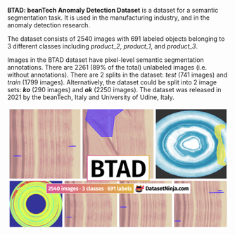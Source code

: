 **BTAD: beanTech Anomaly Detection Dataset** is a dataset for a semantic segmentation task. It is used in the manufacturing industry, and in the anomaly detection research. 

The dataset consists of 2540 images with 691 labeled objects belonging to 3 different classes including *product_2*, *product_1*, and *product_3*.

Images in the BTAD dataset have pixel-level semantic segmentation annotations. There are 2261 (89% of the total) unlabeled images (i.e. without annotations). There are 2 splits in the dataset: *test* (741 images) and *train* (1799 images). Alternatively, the dataset could be split into 2 image sets: ***ko*** (290 images) and ***ok*** (2250 images). The dataset was released in 2021 by the beanTech, Italy and University of Udine, Italy.

<img src="https://github.com/dataset-ninja/btad/raw/main/visualizations/poster.png">
